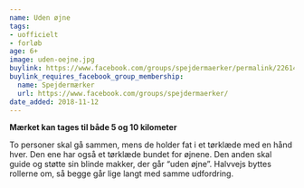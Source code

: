 ```yaml
---
name: Uden øjne
tags:
- uofficielt
- forløb
age: 6+
image: uden-oejne.jpg
buylink: https://www.facebook.com/groups/spejdermaerker/permalink/2261430557422314/
buylink_requires_facebook_group_membership:
  name: Spejdermærker
  url: https://www.facebook.com/groups/spejdermaerker/
date_added: 2018-11-12
---
```

**Mærket kan tages til både 5 og 10 kilometer**

To personer skal gå sammen, mens de holder fat i et tørklæde med en hånd hver.
Den ene har også et tørklæde bundet for øjnene.
Den anden skal guide og støtte sin blinde makker, der går “uden øjne”.
Halvvejs byttes rollerne om, så begge går lige langt med samme udfordring.
